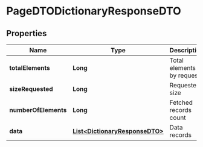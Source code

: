 

# PageDTODictionaryResponseDTO


## Properties

| Name | Type | Description | Notes |
|------------ | ------------- | ------------- | -------------|
|**totalElements** | **Long** | Total elements by request |  [optional] |
|**sizeRequested** | **Long** | Requested size |  [optional] |
|**numberOfElements** | **Long** | Fetched records count |  [optional] |
|**data** | [**List&lt;DictionaryResponseDTO&gt;**](DictionaryResponseDTO.md) | Data records |  [optional] |



